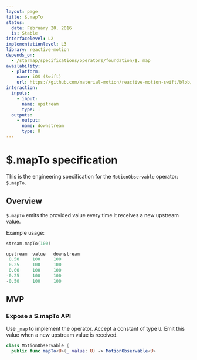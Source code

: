 ```yaml
---
layout: page
title: $.mapTo
status:
  date: February 20, 2016
  is: Stable
interfacelevel: L2
implementationlevel: L3
library: reactive-motion
depends_on:
  - /starmap/specifications/operators/foundation/$._map
availability:
  - platform:
    name: iOS (Swift)
    url: https://github.com/material-motion/reactive-motion-swift/blob/develop/src/operators/mapTo.swift
interaction:
  inputs:
    - input:
      name: upstream
      type: T
  outputs:
    - output:
      name: downstream
      type: U
---
```


# $.mapTo specification

This is the engineering specification for the `MotionObservable` operator: `$.mapTo`.

## Overview

`$.mapTo` emits the provided value every time it receives a new upstream value.

Example usage:

```swift
stream.mapTo(100)

upstream  value   downstream
 0.50     100     100
 0.25     100     100
 0.00     100     100
-0.25     100     100
-0.50     100     100
```

## MVP

### Expose a $.mapTo API

Use `_map` to implement the operator. Accept a constant of type `U`. Emit this value when a
new upstream value is received.

```swift
class MotionObservable {
  public func mapTo<U>(_ value: U) -> MotionObservable<U>
```
